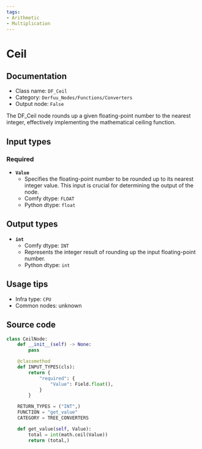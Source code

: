 ```yaml
---
tags:
- Arithmetic
- Multiplication
---
```


# Ceil
## Documentation
- Class name: `DF_Ceil`
- Category: `Derfuu_Nodes/Functions/Converters`
- Output node: `False`

The DF_Ceil node rounds up a given floating-point number to the nearest integer, effectively implementing the mathematical ceiling function.
## Input types
### Required
- **`Value`**
    - Specifies the floating-point number to be rounded up to its nearest integer value. This input is crucial for determining the output of the node.
    - Comfy dtype: `FLOAT`
    - Python dtype: `float`
## Output types
- **`int`**
    - Comfy dtype: `INT`
    - Represents the integer result of rounding up the input floating-point number.
    - Python dtype: `int`
## Usage tips
- Infra type: `CPU`
- Common nodes: unknown


## Source code
```python
class CeilNode:
    def __init__(self) -> None:
        pass

    @classmethod
    def INPUT_TYPES(cls):
        return {
            "required": {
                "Value": Field.float(),
            }
        }

    RETURN_TYPES = ("INT",)
    FUNCTION = "get_value"
    CATEGORY = TREE_CONVERTERS

    def get_value(self, Value):
        total = int(math.ceil(Value))
        return (total,)

```
